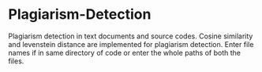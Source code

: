 # Plagiarism-Detection
  Plagiarism detection in text documents and source codes.
  Cosine similarity and levenstein distance are implemented for plagiarism detection.
  Enter file names if in same directory of code or enter the whole paths of both the files.
